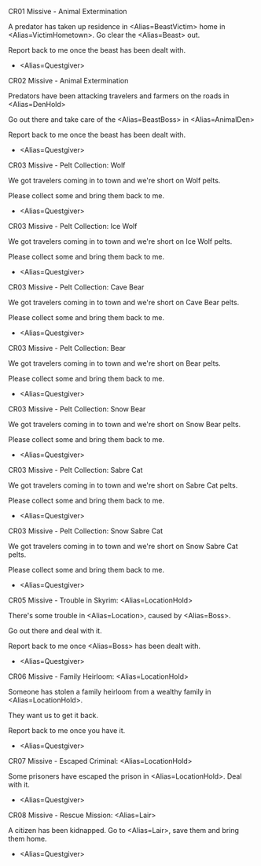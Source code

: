 CR01 Missive - Animal Extermination

A predator has taken up residence in <Alias=BeastVictim> home in <Alias=VictimHometown>.
Go clear the <Alias=Beast> out.

Report back to me once the beast has been dealt with.

- <Alias=Questgiver>

CR02 Missive - Animal Extermination

Predators have been attacking travelers and farmers on the roads in <Alias=DenHold>

Go out there and take care of the <Alias=BeastBoss> in <Alias=AnimalDen>

Report back to me once the beast has been dealt with.

- <Alias=Questgiver>

CR03 Missive - Pelt Collection: Wolf

We got travelers coming in to town and we're short on Wolf pelts.

Please collect some and bring them back to me.

- <Alias=Questgiver>

CR03 Missive - Pelt Collection: Ice Wolf

We got travelers coming in to town and we're short on Ice Wolf pelts.

Please collect some and bring them back to me.

- <Alias=Questgiver>

CR03 Missive - Pelt Collection: Cave Bear

We got travelers coming in to town and we're short on Cave Bear pelts.

Please collect some and bring them back to me.

- <Alias=Questgiver>

CR03 Missive - Pelt Collection: Bear

We got travelers coming in to town and we're short on Bear pelts.

Please collect some and bring them back to me.

- <Alias=Questgiver>

CR03 Missive - Pelt Collection: Snow Bear

We got travelers coming in to town and we're short on Snow Bear pelts.

Please collect some and bring them back to me.

- <Alias=Questgiver>

CR03 Missive - Pelt Collection: Sabre Cat

We got travelers coming in to town and we're short on Sabre Cat pelts.

Please collect some and bring them back to me.

- <Alias=Questgiver>

CR03 Missive - Pelt Collection: Snow Sabre Cat

We got travelers coming in to town and we're short on Snow Sabre Cat pelts.

Please collect some and bring them back to me.

- <Alias=Questgiver>

CR05 Missive - Trouble in Skyrim: <Alias=LocationHold>

There's some trouble in <Alias=Location>, caused by <Alias=Boss>.

Go out there and deal with it.

Report back to me once <Alias=Boss> has been dealt with.

- <Alias=Questgiver>

CR06 Missive - Family Heirloom: <Alias=LocationHold>

Someone has stolen a family heirloom from a wealthy family in <Alias=LocationHold>.

They want us to get it back.

Report back to me once you have it.

- <Alias=Questgiver>

CR07 Missive - Escaped Criminal: <Alias=LocationHold>

Some prisoners have escaped the prison in <Alias=LocationHold>. Deal with it.

- <Alias=Questgiver>

CR08 Missive - Rescue Mission: <Alias=Lair>

A citizen has been kidnapped. Go to <Alias=Lair>, save them and bring them home.

- <Alias=Questgiver>